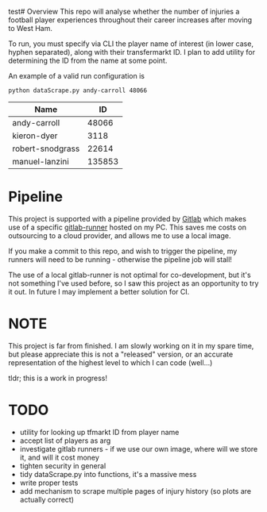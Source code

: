 test# Overview
This repo will analyse whether the number of injuries a football player experiences throughout their career increases
after moving to West Ham.

To run, you must specify via CLI the player name of interest (in lower case, hyphen separated), along with their transfermarkt ID. I plan to add utility for determining the ID from the name at some point.

An example of a valid run configuration is
```
python dataScrape.py andy-carroll 48066
```
 Name        | ID  
 --- | ---
 andy-carroll | 48066
 kieron-dyer | 3118
 robert-snodgrass | 22614
 manuel-lanzini | 135853

# Pipeline
This project is supported with a pipeline provided by [Gitlab](https://gitlab.com/antonyfray/hammers-pain) which makes use of a
specific [gitlab-runner](https://docs.gitlab.com/runner/) hosted on my PC.
This saves me costs on outsourcing to a cloud provider, and allows me to use a local image.

If you make a commit to this repo, and wish to trigger the pipeline, my runners will need to be running - otherwise the pipeline job will stall!

The use of a local gitlab-runner is not optimal for co-development, but it's not something I've used before,
so I saw this project as an opportunity to try it out. In future I may implement a better solution for CI.

# NOTE
This project is far from finished. I am slowly working on it in my spare time, but please appreciate this is not a "released" version,
or an accurate representation of the highest level to which I can code (well...)

tldr; this is a work in progress!

# TODO
- utility for looking up tfmarkt ID from player name
- accept list of players as arg
- investigate gitlab runners - if we use our own image, where will we store it, and will it cost money
- tighten security in general
- tidy dataScrape.py into functions, it's a massive mess
- write proper tests
- add mechanism to scrape multiple pages of injury history (so plots are actually correct)

